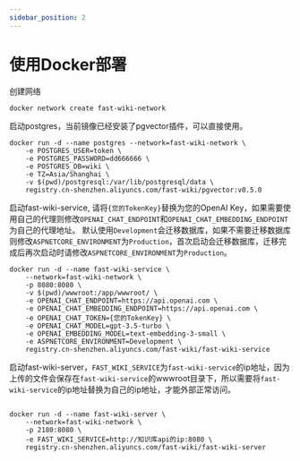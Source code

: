```yaml
---
sidebar_position: 2
---
```


# 使用Docker部署

创建网络

```shell
docker network create fast-wiki-network
```

启动postgres，当前镜像已经安装了pgvector插件，可以直接使用。

```shell
docker run -d --name postgres --network=fast-wiki-network \
    -e POSTGRES_USER=token \
    -e POSTGRES_PASSWORD=dd666666 \
    -e POSTGRES_DB=wiki \
    -e TZ=Asia/Shanghai \
    -v $(pwd)/postgresql:/var/lib/postgresql/data \
    registry.cn-shenzhen.aliyuncs.com/fast-wiki/pgvector:v0.5.0
```

启动fast-wiki-service, 请将`{您的TokenKey}`替换为您的OpenAI Key，如果需要使用自己的代理则修改`OPENAI_CHAT_ENDPOINT`和`OPENAI_CHAT_EMBEDDING_ENDPOINT`为自己的代理地址。
默认使用`Development`会迁移数据库，如果不需要迁移数据库则修改`ASPNETCORE_ENVIRONMENT`为`Production`，首次启动会迁移数据库，迁移完成后再次启动时请修改`ASPNETCORE_ENVIRONMENT`为`Production`。

```shell
docker run -d --name fast-wiki-service \
    --network=fast-wiki-network \
    -p 8080:8080 \
    -v $(pwd)/wwwroot:/app/wwwroot/ \
    -e OPENAI_CHAT_ENDPOINT=https://api.openai.com \
    -e OPENAI_CHAT_EMBEDDING_ENDPOINT=https://api.openai.com \
    -e OPENAI_CHAT_TOKEN={您的TokenKey} \
    -e OPENAI_CHAT_MODEL=gpt-3.5-turbo \
    -e OPENAI_EMBEDDING_MODEL=text-embedding-3-small \
    -e ASPNETCORE_ENVIRONMENT=Development \
    registry.cn-shenzhen.aliyuncs.com/fast-wiki/fast-wiki-service
```

启动fast-wiki-server，`FAST_WIKI_SERVICE`为`fast-wiki-service`的ip地址，因为上传的文件会保存在`fast-wiki-service`的wwwroot目录下，所以需要将`fast-wiki-service`的ip地址替换为自己的ip地址，才能外部正常访问。

```shell

docker run -d --name fast-wiki-server \
    --network=fast-wiki-network \
    -p 2180:8080 \
    -e FAST_WIKI_SERVICE=http://知识库api的ip:8080 \
    registry.cn-shenzhen.aliyuncs.com/fast-wiki/fast-wiki-server

```
